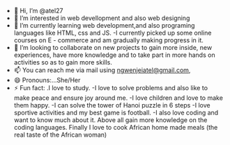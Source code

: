 - 👋 Hi, I’m @atel27
- 👀 I’m interested in web devellopment and also web designing
- 🌱 I’m currently learning web development,and also programing languages like HTML, css and JS.
-I currently picked up some online courses on E - commerce  and am gradually making progress in it. 
- 💞️ I’m looking to collaborate on new projects to gain more inside, new experiences, have more knowledge and to take part in more hands on activities so as to gain more skills.
- 📫 You can reach me via mail using ngwenjeiatel@gmail.com,
- 😄 Pronouns:...She/Her
- ⚡ Fun fact: .I love to study. 
-I love to solve problems and also like to make peace and ensure joy around me.
-I love children and love to make them happy.
-I can solve the tower of Hanoi puzzle in 6 steps
-I love sportive activities and my best game is football.
-I also love coding and want to know much about it. Above all gain more knowledge on the coding languages. Finally I love to cook African home made meals (the real taste of the African woman)



<!---
atel27/atel27 is a ✨ special ✨ repository because its `README.md` (this file) appears on your GitHub profile.
You can click the Preview link to take a look at your changes.
--->
